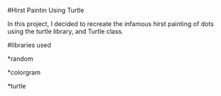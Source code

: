 #Hirst Paintin Using Turtle

In this project, I decided to recreate the infamous hirst painting of dots using the turtle library, and Turtle class.

#libraries used

*random

*colorgram

*turtle
